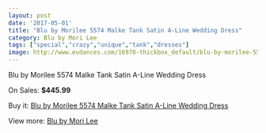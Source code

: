 ```yaml
---
layout: post
date: '2017-05-01'
title: "Blu by Morilee 5574 Malke Tank Satin A-Line Wedding Dress"
category: Blu by Mori Lee
tags: ["special","crazy","unique","tank","dresses"]
image: http://www.eudances.com/16978-thickbox_default/blu-by-morilee-5574-malke-tank-satin-a-line-wedding-dress.jpg
---
```

Blu by Morilee 5574 Malke Tank Satin A-Line Wedding Dress

On Sales: **$445.99**
<a href="https://www.eudances.com/en/blu-by-mori-lee/4973-blu-by-morilee-5574-malke-tank-satin-a-line-wedding-dress.html"><amp-img layout="responsive" width="600" height="600" src="//www.eudances.com/16978-thickbox_default/blu-by-morilee-5574-malke-tank-satin-a-line-wedding-dress.jpg" alt="Blu by Morilee 5574 Malke Tank Satin A-Line Wedding Dress 0" /></a>
<a href="https://www.eudances.com/en/blu-by-mori-lee/4973-blu-by-morilee-5574-malke-tank-satin-a-line-wedding-dress.html"><amp-img layout="responsive" width="600" height="600" src="//www.eudances.com/16981-thickbox_default/blu-by-morilee-5574-malke-tank-satin-a-line-wedding-dress.jpg" alt="Blu by Morilee 5574 Malke Tank Satin A-Line Wedding Dress 1" /></a>
<a href="https://www.eudances.com/en/blu-by-mori-lee/4973-blu-by-morilee-5574-malke-tank-satin-a-line-wedding-dress.html"><amp-img layout="responsive" width="600" height="600" src="//www.eudances.com/16980-thickbox_default/blu-by-morilee-5574-malke-tank-satin-a-line-wedding-dress.jpg" alt="Blu by Morilee 5574 Malke Tank Satin A-Line Wedding Dress 2" /></a>
<a href="https://www.eudances.com/en/blu-by-mori-lee/4973-blu-by-morilee-5574-malke-tank-satin-a-line-wedding-dress.html"><amp-img layout="responsive" width="600" height="600" src="//www.eudances.com/16979-thickbox_default/blu-by-morilee-5574-malke-tank-satin-a-line-wedding-dress.jpg" alt="Blu by Morilee 5574 Malke Tank Satin A-Line Wedding Dress 3" /></a>

Buy it: [Blu by Morilee 5574 Malke Tank Satin A-Line Wedding Dress](https://www.eudances.com/en/blu-by-mori-lee/4973-blu-by-morilee-5574-malke-tank-satin-a-line-wedding-dress.html "Blu by Morilee 5574 Malke Tank Satin A-Line Wedding Dress")

View more: [Blu by Mori Lee](https://www.eudances.com/en/39-blu-by-mori-lee "Blu by Mori Lee")